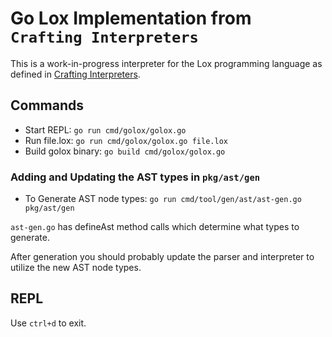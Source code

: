 
# Go Lox Implementation from `Crafting Interpreters` 

This is a work-in-progress interpreter for the Lox programming language as
defined in 
[Crafting Interpreters](https://craftinginterpreters.com/a-tree-walk-interpreter.html).

## Commands

- Start REPL: `go run cmd/golox/golox.go`
- Run file.lox: `go run cmd/golox/golox.go file.lox`
- Build golox binary: `go build cmd/golox/golox.go`

### Adding and Updating the AST types in `pkg/ast/gen`

- To Generate AST node types: `go run cmd/tool/gen/ast/ast-gen.go pkg/ast/gen`

`ast-gen.go` has defineAst method calls which determine what types to generate.

After generation you should probably update the parser and interpreter to
utilize the new AST node types.

## REPL

Use `ctrl+d` to exit.

